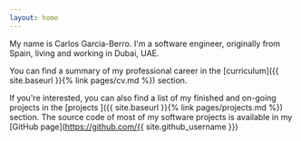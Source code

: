 ```yaml
---
layout: home
---
```


My name is Carlos Garcia-Berro. I'm a software engineer, originally from Spain, living and working in Dubai, UAE.  

You can find a summary of my professional career in the [curriculum]({{ site.baseurl }}{% link pages/cv.md %}) section.  

If you're interested, you can also find a list of my finished and on-going projects in the [projects ]({{ site.baseurl }}{% link pages/projects.md %}) section. The source code of most of my software projects is available in my [GitHub page](https://github.com/{{ site.github_username }})
